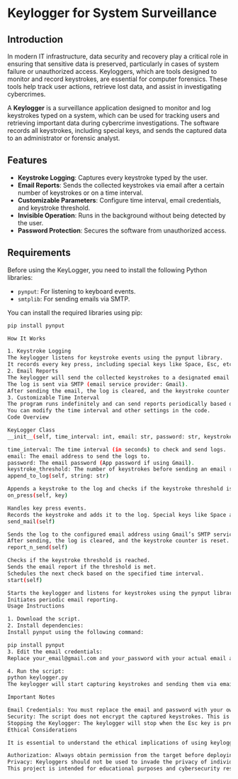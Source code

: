 # Keylogger for System Surveillance

## Introduction

In modern IT infrastructure, data security and recovery play a critical role in ensuring that sensitive data is preserved, particularly in cases of system failure or unauthorized access. Keyloggers, which are tools designed to monitor and record keystrokes, are essential for computer forensics. These tools help track user actions, retrieve lost data, and assist in investigating cybercrimes.

A **Keylogger** is a surveillance application designed to monitor and log keystrokes typed on a system, which can be used for tracking users and retrieving important data during cybercrime investigations. The software records all keystrokes, including special keys, and sends the captured data to an administrator or forensic analyst.

## Features

- **Keystroke Logging**: Captures every keystroke typed by the user.
- **Email Reports**: Sends the collected keystrokes via email after a certain number of keystrokes or on a time interval.
- **Customizable Parameters**: Configure time interval, email credentials, and keystroke threshold.
- **Invisible Operation**: Runs in the background without being detected by the user.
- **Password Protection**: Secures the software from unauthorized access.

## Requirements

Before using the KeyLogger, you need to install the following Python libraries:

- `pynput`: For listening to keyboard events.
- `smtplib`: For sending emails via SMTP.

You can install the required libraries using pip:

```bash
pip install pynput

How It Works

1. Keystroke Logging
The keylogger listens for keystroke events using the pynput library.
It records every key press, including special keys like Space, Esc, etc., and stores the pressed keys in a log.
2. Email Reports
The keylogger will send the collected keystrokes to a designated email account once the number of keystrokes exceeds the predefined threshold (default is 100).
The log is sent via SMTP (email service provider: Gmail).
After sending the email, the log is cleared, and the keystroke counter resets.
3. Customizable Time Interval
The program runs indefinitely and can send reports periodically based on a time interval (default is 30 seconds).
You can modify the time interval and other settings in the code.
Code Overview

KeyLogger Class
__init__(self, time_interval: int, email: str, password: str, keystroke_threshold: int = 20)

time_interval: The time interval (in seconds) to check and send logs.
email: The email address to send the logs to.
password: The email password (App password if using Gmail).
keystroke_threshold: The number of keystrokes before sending an email report.
append_to_log(self, string: str)

Appends a keystroke to the log and checks if the keystroke threshold is reached. If so, it triggers the report_n_send() method to send an email.
on_press(self, key)

Handles key press events.
Records the keystroke and adds it to the log. Special keys like Space and Esc are also handled.
send_mail(self)

Sends the log to the configured email address using Gmail’s SMTP service.
After sending, the log is cleared, and the keystroke counter is reset.
report_n_send(self)

Checks if the keystroke threshold is reached.
Sends the email report if the threshold is met.
Schedules the next check based on the specified time interval.
start(self)

Starts the keylogger and listens for keystrokes using the pynput library.
Initiates periodic email reporting.
Usage Instructions

1. Download the script.
2. Install dependencies:
Install pynput using the following command:

pip install pynput
3. Edit the email credentials:
Replace your_email@gmail.com and your_password with your actual email and password (use an app password if using Gmail).

4. Run the script:
python keylogger.py
The keylogger will start capturing keystrokes and sending them via email once the threshold is met.

Important Notes

Email Credentials: You must replace the email and password with your own credentials. If you're using Gmail, it's recommended to use an App Password for security reasons.
Security: The script does not encrypt the captured keystrokes. This is for educational purposes, and storing sensitive information like passwords in plain text is unsafe.
Stopping the Keylogger: The keylogger will stop when the Esc key is pressed.
Ethical Considerations

It is essential to understand the ethical implications of using keyloggers:

Authorization: Always obtain permission from the target before deploying a keylogger.
Privacy: Keyloggers should not be used to invade the privacy of individuals without consent.
This project is intended for educational purposes and cybersecurity research. It should not be used for malicious or illegal activities.
